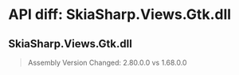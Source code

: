 # API diff: SkiaSharp.Views.Gtk.dll

## SkiaSharp.Views.Gtk.dll

> Assembly Version Changed: 2.80.0.0 vs 1.68.0.0

